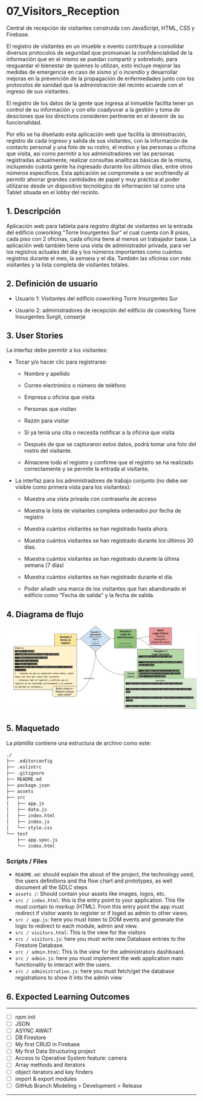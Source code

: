 # 07_Visitors_Reception

Central de recepción de visitantes construida con JavaScript, HTML, CSS y Firebase.

El registro de visitantes en un imueble o evento contribuye a consolidar diversos protocolos de seguridad que promuevan la confidencialidad de la información que en el mismo se puedan compartir y sobretodo, para resguardar el bienestar de quienes lo utilizan, esto incluye mejorar las medidas de emergencia en caso de sismo y/ o incendio y desarrollar mejoras en la prevención de la propagación de enfermedades junto con los protocolos de sanidad que la administración del recinto acuerde con el ingreso de sus visitantes.

El registro de los datos de la gente que ingresa al inmueble facilita tener un control de su información y con ello coadyuvar a la gestión y toma de desiciones que los directivos consideren pertinente en el devenir de su funcionalidad.

Por ello se ha diseñado esta aplicación web que facilita la dministración, registro de cada ingreso y salida de sus visitantes, con la información de contacto personal y una foto de su rostro, el motivo y las personas u oficina que visita, así como permitir a los administradores ver las personas registradas actualmente, realizar consultas analíticas básicas de la misma, incluyendo cuánta gente ha ingresado durante los últimos días, entre otros números específicos. Esta aplicación se compromete a ser ecofriendly al permitir ahorrar grandes cantidades de papel y muy práctica al poder utilizarse desde un dispositivo tecnológico de información tal como una Tablet situada en el lobby del recinto.

## 1. Descripción

Aplicación web para tableta para registro digital de visitantes en la entrada del edificio coworking "Torre Insurgentes Sur" el cual cuenta con 8 pisos, cada piso con 2 oficinas, cada oficina tiene al menos un trabajador base. La aplicación web también tiene una vista de administrador privada, para ver los registros actuales del día y los números importantes como cuántos registros durante el mes, la semana y el día. También las oficinas con más visitantes y la lista completa de visitantes totales.

## 2. Definición de usuario

- Usuario 1: Visitantes del edificio coworking Torre Insurgentes Sur

- Usuario 2: administradores de recepción del edificio de coworking Torre Insurgentes Surgit, conserje

## 3. User Stories

La interfaz debe permitir a los visitantes:

- Tocar y/o hacer clic para registrarse:

  - Nombre y apellido

  - Correo electrónico o número de teléfono

  - Empresa u oficina que visita

  - Personas que visitan

  - Razón para visitar

  - Si ya tenía una cita o necesita notificar a la oficina que visita

  - Después de que se capturaron estos datos, podrá tomar una foto del rostro del visitante.

  - Almacene todo el registro y confirme que el registro se ha realizado correctamente y se permite la entrada al visitante.

- La interfaz para los administradores de trabajo conjunto (no debe ser visible como primera vista para los visitantes):

  - Muestra una vista privada con contraseña de acceso

  - Muestra la lista de visitantes completa ordenados por fecha de registro

  - Muestra cuántos visitantes se han registrado hasta ahora.

  - Muestra cuántos visitantes se han registrado durante los últimos 30 días.

  - Muestra cuántos visitantes se han registrado durante la última semana (7 días)

  - Muestra cuántos visitantes se han registrado durante el día.

  - Poder añadir una marca de los visitantes que han abandonado el edificio como "Fecha de salida" y la fecha de salida.

## 4. Diagrama de flujo

![Diagrama de Flujo](./assets/IMG/DiagramaDeFlujo.jpg)

## 5. Maquetado

La _plantilla_ contiene una estructura de archivo como este:

```text
./
├── .editorconfig
├── .eslintrc
├── .gitignore
├── README.md
├── package.json
├── assets
├── src
│   ├── app.js
│   ├── data.js
│   ├── index.html
│   ├── index.js
│   └── style.css
└── test
    ├── app.spec.js
    └── index.html
```

### Scripts / Files

- `README.md`: should explain the about of the project, the technology used, the users definitions and the flow chart and prototypes, as well document all the SDLC steps
- `assets /`: Should contain your assets like images, logos, etc.
- `src / index.html`: this is the entry point to your application. This file must contain to _markup_ (HTML). From this entry point the app must redirect if visitor wants to register or if loged as admin to other views.
- `src / app.js`: here you must listen to DOM events and generate the logic to redirect to each module, admin and view.
- `src / visitors.html`: This is the view for the visitors
- `src / visitors.js`: here you must write new Database entries to the Firestore Database.
- `src / admin.html`: This is the view for the administrators dashboard.
- `src / admin.js`: here you must implement the web application main functionality to interact with the users.
- `src / administration.js`: here you must fetch/get the database registrations to show it into the admin view

## 6. Expected Learning Outcomes

---

- [ ] npm init
- [ ] JSON
- [ ] ASYNC AWAIT
- [ ] DB Firestore
- [ ] My first CRUD in Firebase
- [ ] My first Data Structuring project
- [ ] Access to Operative System feature: camera
- [ ] Array methods and iterators
- [ ] object iterators and key finders
- [ ] import & export modules
- [ ] GitHub Branch Modeling > Development > Release

---

